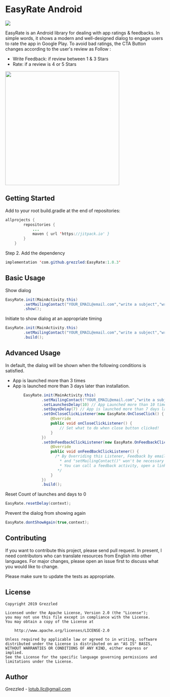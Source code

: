 # EasyRate Android
[![](https://jitpack.io/v/grezzled/EasyRate.svg)](https://jitpack.io/#grezzled/EasyRate)

EasyRate is an Android library for dealing with app ratings & feedbacks.
In simple words, it shows a modern and well-designed dialog to engage users to rate the app in Google Play. To avoid bad ratings, the CTA Button changes according to the user's review as Follow : 
- Write Feedback: if review between 1 & 3 Stars
- Rate: if a review is 4 or 5 Stars 

<img src="https://raw.githubusercontent.com/grezzled/EasyRate/master/Screenshot_2019-11-23-22-52-27-294_com.oxylabs.easyrate_example.png" width = "360"/> 

## Getting Started
Add to your root build.gradle at the end of repositories:
```java
allprojects {
		repositories {
			...
			maven { url 'https://jitpack.io' }
		}
	}
```
Step 2. Add the dependency

```java
implementation 'com.github.grezzled:EasyRate:1.0.3'
```

## Basic Usage
Show dialog
```java
EasyRate.init(MainActivity.this)
        .setMailingContact("YOUR_EMAIL@email.com","write a subject","write a description")
        .show();
```
Initiate to show dialog at an appropriate timing
```java
EasyRate.init(MainActivity.this)
        .setMailingContact("YOUR_EMAIL@email.com","write a subject","write a description")
        .build();
```


## Advanced Usage
In default, the dialog will be shown when the following conditions is satisfied.
- App is launched more than 3 times
- App is launched more than 3 days later than installation.
```java
        EasyRate.init(MainActivity.this)
                .setMailingContact("YOUR_EMAIL@email.com","write a subject","write a description")
                .setLaunchesDelay(10) // App Launched more than 10 times
                .setDaysDelay(7) // App is launched more than 7 days later than installation.
                .setOnCloseClickListener(new EasyRate.OnCloseClick() {
                    @Override
                    public void onCloseClickListener() {
                        // Set what to do when close button clicked!
                    }
                })
                .setOnFeedbackClickListener(new EasyRate.OnFeedbackClick() {
                    @Override
                    public void onFeedBackClickListener() {
                      /* By Overriding this Listener, Feedback by email will be ignored 
                        * and "setMailingContact()" won't be necessary anymore.
                        * You can call a feedback activity, open a link, your Instagram account or whatever you want
                       */
                    }
                })
                .build();
```
Reset Count of launches and days to 0
```java
EasyRate.resetDelay(context); 
```
Prevent the dialog from showing again
```java
EasyRate.dontShowAgain(true,context);
```
## Contributing
If you want to contribute this project, please send pull request. In present, I need contributors who can translate resources from English into other languages.
For major changes, please open an issue first to discuss what you would like to change.

Please make sure to update the tests as appropriate.

## License
```
Copyright 2019 Grezzled

Licensed under the Apache License, Version 2.0 (the "License");
you may not use this file except in compliance with the License.
You may obtain a copy of the License at

    http://www.apache.org/licenses/LICENSE-2.0

Unless required by applicable law or agreed to in writing, software
distributed under the License is distributed on an "AS IS" BASIS,
WITHOUT WARRANTIES OR CONDITIONS OF ANY KIND, either express or implied.
See the License for the specific language governing permissions and
limitations under the License.
```

## Author
Grezzled - lotub.llc@gmail.com
